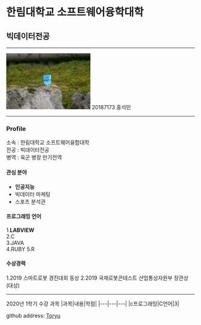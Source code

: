 # 한림대학교 소프트웨어융학대학 
## 빅데이터전공
---
<img src = git_image.jpg height=150 width=225>
20187173 홍석민

---
### Profile

소속 : 한림대학교 소프트웨어융합대학   
전공 : 빅데이터전공   
병역 : 육군 병장 만기전역   


#### 관심 분야      
* **인공지능**
* 빅데이터 마케팅
* 스포츠 분석관

#### 프로그래밍 언어
1.**LABVIEW**      
2.C      
3.JAVA      
4.RUBY
5.R

#### 수상경력
1.2019 스마트로봇 경진대회 동상
2.2019 국제로봇콘테스트 산업통상자원부 장관상 (대상)

----------------------
   
2020년 1학기 수강 과목
|과목|내용|학점|
|---|---|---|
|c프로그래밍|C언어|3|   

github address: [Toryu][github]

[github]:toryu4765@naver.com

